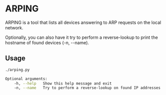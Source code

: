 # ARPING
ARPING is a tool that lists all devices answering to ARP requests on the local network.

Optionally, you can also have it try to perform a reverse-lookup to print the hostname of found devices (-n, --name).

## Usage
```bash
./arping.py

Optional arguments:
    -h, --help   Show this help message and exit
    -n, --name   Try to perform a reverse-lookup on found IP addresses
```

